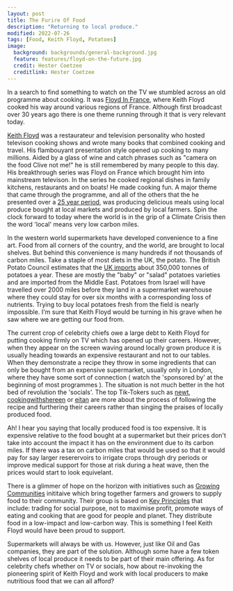 ```yaml
---
layout: post
title: The Furire Of Food
description: "Returning to local produce."
modified: 2022-07-26
tags: [Food, Keith Floyd, Potatoes]
image:
  background: backgrounds/general-background.jpg
  feature: features/floyd-on-the-future.jpg
  credit: Hester Coetzee
  creditlink: Hester Coetzee
---
```


In a search to find something to watch on the TV we stumbled across an old programme about cooking. It was [Floyd In France](https://www.bbc.co.uk/iplayer/episodes/b03j86yd/floyd-on-france), where Keith Floyd cooked his way around various regions of France. Although first broadcast over 30 years ago there is one theme running through it that is very relevant today.

[Keith Floyd](https://en.wikipedia.org/wiki/Keith_Floyd) was a restaurateur and television personality who hosted televison cooking shows and wrote many books that combined cooking and travel.  His flambouyant presentation style opened up cooking to many millions.  Aided by a glass of wine and catch phrases such as "camera on the food Clive not me!" he is still remembered by many people to this day. His breakthrough series was Floyd on France which brought him into mainstream televison.  In the series he cooked regional dishes in family kitchens, restaurants and on boats! He made cooking fun. A major theme that came through the programme, and all of the others that the he presented over a [25 year period](https://en.wikipedia.org/wiki/Works_of_Keith_Floyd), was producing delicious meals using local produce bought at local markets and produced by local farmers. Spin the clock forward to today where the world is in the grip of a Climate Crisis then the word 'local' means very low carbon miles.

In the western world supermarkets have developed convenience to a fine art. Food from all corners of the country, and the world, are brought to local shelves. But behind this convenience is many hundreds if not thousands of carbon miles. Take a staple of most diets in the UK, the potato.  The British Potato Council estimates that the [UK imports](https://www.theguardian.com/lifeandstyle/2003/may/10/foodanddrink.shopping6) about 350,000 tonnes of potatoes a year. These are mostly the "baby" or "salad" potatoes varieties and are imported from the Middle East. Potatoes from Israel will have travelled over 2000 miles before they land in a supermarket warehouse where they could stay for over six months with a corresponding loss of nutrients. Trying to buy local potatoes fresh from the field is nearly impossible.  I'm sure that Keith Floyd would be turning in his grave when he saw where we are getting our food from.

The current crop of celebrity chiefs owe a large debt to Keith Floyd for putting cooking firmly on TV which has opened up their careers. However, when they appear on the screen waving around locally grown produce it is usually heading towards an expensive restaurant and not to our tables. When they demonstrate a recipe they throw in some ingredients that can only be bought from an expensive supermarket, usually only in London, where they have some sort of connection ( watch the 'sponsored by' at the beginning of most programmes ). The situation is not much better in the hot bed of revolution the 'socials'. The top Tik-Tokers such as [newt](https://www.tiktok.com/@newt), [cookingwithshereen](https://www.tiktok.com/@cookingwithshereen) or [eitan](https://www.tiktok.com/@eitan) are more about the process of following the recipe and furthering their careers rather than singing the praises of locally produced food.

Ah! I hear you saying that locally produced food is too expensive. It is expensive relative to the food bought at a supermarket but their prices don't take into account the impact it has on the environment due to its carbon miles. If there was a tax on carbon miles that would be used so that it would pay for say larger reserervoirs to irrigate crops through dry periods or improve medical support for those at risk during a heat wave, then the prices would start to look equivelant.

There is a glimmer of hope on the horizon with initiatives such as [Growing Communities](https://growingcommunities.org/market) inititaive which bring together farmers and growers to supply food to their community. Their group is based on [Key Principles](https://growingcommunities.org/key-principles) that include: trading for social purpose, not to maximise profit, promote ways of eating and cooking that are good for people and planet.  They distribute food in a low-impact and low-carbon way. This is something I feel Keith Floyd would have been proud to support.

Supermarkets will always be with us. However, just like Oil and Gas companies, they are part of the solution. Although some have a few token shelves of local produce it needs to be part of their main offering. As for celebrity chefs whether on TV or socials, how about re-invoking the pioneering spirit of Keith Floyd and work with local producers to make nutritious food that we can all afford?
